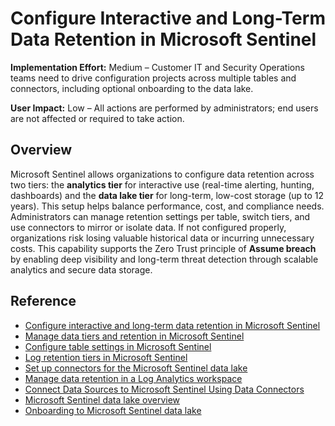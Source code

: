 
# Configure Interactive and Long-Term Data Retention in Microsoft Sentinel

**Implementation Effort:** Medium – Customer IT and Security Operations teams need to drive configuration projects across multiple tables and connectors, including optional onboarding to the data lake.

**User Impact:** Low – All actions are performed by administrators; end users are not affected or required to take action.

## Overview
Microsoft Sentinel allows organizations to configure data retention across two tiers: the **analytics tier** for interactive use (real-time alerting, hunting, dashboards) and the **data lake tier** for long-term, low-cost storage (up to 12 years). This setup helps balance performance, cost, and compliance needs. Administrators can manage retention settings per table, switch tiers, and use connectors to mirror or isolate data. If not configured properly, organizations risk losing valuable historical data or incurring unnecessary costs. This capability supports the Zero Trust principle of **Assume breach** by enabling deep visibility and long-term threat detection through scalable analytics and secure data storage.

## Reference
- [Configure interactive and long-term data retention in Microsoft Sentinel](https://learn.microsoft.com/en-us/azure/sentinel/configure-data-retention-archive)
- [Manage data tiers and retention in Microsoft Sentinel](https://learn.microsoft.com/en-us/azure/sentinel/manage-data-overview)
- [Configure table settings in Microsoft Sentinel](https://learn.microsoft.com/en-us/azure/sentinel/manage-table-tiers-retention)
- [Log retention tiers in Microsoft Sentinel](https://learn.microsoft.com/en-us/azure/sentinel/log-plans)
- [Set up connectors for the Microsoft Sentinel data lake](https://learn.microsoft.com/en-us/azure/sentinel/datalake/sentinel-lake-connectors)
- [Manage data retention in a Log Analytics workspace](https://learn.microsoft.com/en-us/azure/azure-monitor/logs/data-retention-configure)
- [Connect Data Sources to Microsoft Sentinel Using Data Connectors](https://learn.microsoft.com/en-us/azure/sentinel/configure-data-connector)
- [Microsoft Sentinel data lake overview](https://learn.microsoft.com/en-us/azure/sentinel/datalake/sentinel-lake-overview)
- [Onboarding to Microsoft Sentinel data lake](https://learn.microsoft.com/en-us/azure/sentinel/datalake/sentinel-lake-onboarding)
